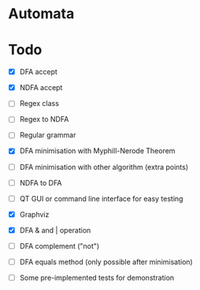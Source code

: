 # Automata

# Todo
- [x] DFA accept
- [x] NDFA accept
- [ ] Regex class
- [ ] Regex to NDFA
- [ ] Regular grammar
- [x] DFA minimisation with Myphill-Nerode Theorem
- [ ] DFA minimisation with other algorithm (extra points)
- [ ] NDFA to DFA
- [ ] QT GUI or command line interface for easy testing
- [x] Graphviz
- [x] DFA & and | operation
- [ ] DFA complement ("not")
- [ ] DFA equals method (only possible after minimisation)
- [ ] Some pre-implemented tests for demonstration


